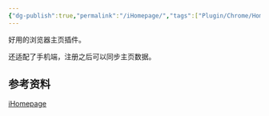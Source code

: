```yaml
---
{"dg-publish":true,"permalink":"/iHomepage/","tags":["Plugin/Chrome/Home"],"noteIcon":""}
---
```


好用的浏览器主页插件。

还适配了手机端，注册之后可以同步主页数据。


## 参考资料
[iHomepage](https://ihomepage.cn/)